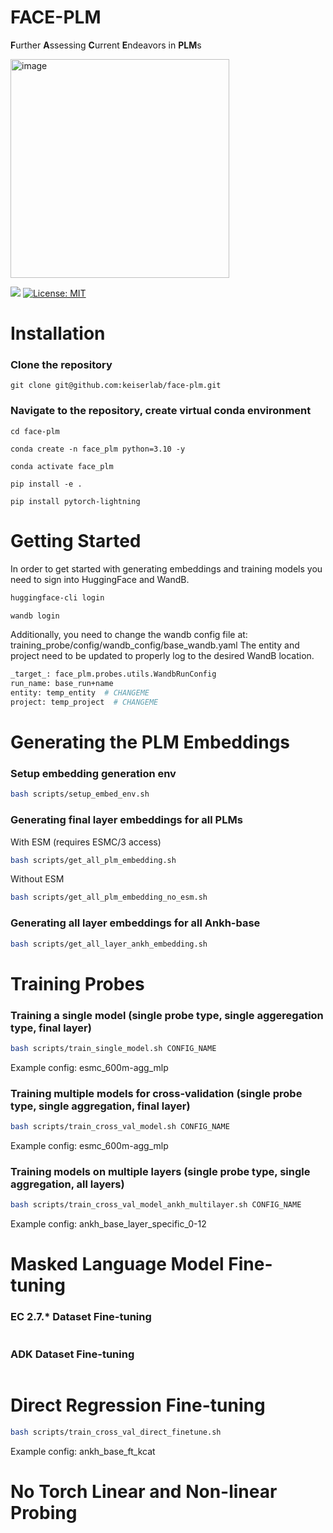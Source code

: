# FACE-PLM
**F**urther **A**ssessing **C**urrent **E**ndeavors in **PLM**s

<img width="350" alt="image" src="https://github.com/user-attachments/assets/1493dc74-8eed-49b2-8792-d79dc870d008" />


[![](https://img.shields.io/badge/Python-3.9-blue.svg)](https://www.python.org/downloads/)
[![License: MIT](https://img.shields.io/badge/License-MIT-yellow.svg)](https://opensource.org/licenses/MIT)

# Installation

### Clone the repository

    git clone git@github.com:keiserlab/face-plm.git

### Navigate to the repository, create virtual conda environment  

    cd face-plm

    conda create -n face_plm python=3.10 -y

    conda activate face_plm

    pip install -e . 

    pip install pytorch-lightning

# Getting Started

In order to get started with generating embeddings and training models you need to sign into HuggingFace and WandB.

```bash
huggingface-cli login
```
```bash
wandb login
```

Additionally, you need to change the wandb config file at: training_probe/config/wandb_config/base_wandb.yaml
The entity and project need to be updated to properly log to the desired WandB location.

```bash
_target_: face_plm.probes.utils.WandbRunConfig
run_name: base_run+name
entity: temp_entity  # CHANGEME
project: temp_project  # CHANGEME
```

# Generating the PLM Embeddings

### Setup embedding generation env
```bash
bash scripts/setup_embed_env.sh
```

### Generating final layer embeddings for all PLMs
With ESM (requires ESMC/3 access)
```bash
bash scripts/get_all_plm_embedding.sh
```
Without ESM
```bash
bash scripts/get_all_plm_embedding_no_esm.sh
```

### Generating all layer embeddings for all Ankh-base
```bash
bash scripts/get_all_layer_ankh_embedding.sh
```

# Training Probes
### Training a single model (single probe type, single aggeregation type, final layer)
```bash
bash scripts/train_single_model.sh CONFIG_NAME
```
Example config: esmc_600m-agg_mlp

### Training multiple models for cross-validation (single probe type, single aggregation, final layer)
```bash
bash scripts/train_cross_val_model.sh CONFIG_NAME
```
Example config: esmc_600m-agg_mlp

### Training models on multiple layers (single probe type, single aggregation, all layers)
```bash
bash scripts/train_cross_val_model_ankh_multilayer.sh CONFIG_NAME
```
Example config: ankh_base_layer_specific_0-12


# Masked Language Model Fine-tuning
### EC 2.7.* Dataset Fine-tuning
```bash

```
### ADK Dataset Fine-tuning
```bash

```

# Direct Regression Fine-tuning
```bash
bash scripts/train_cross_val_direct_finetune.sh
```
Example config: ankh_base_ft_kcat

# No Torch Linear and Non-linear Probing
```bash

```

